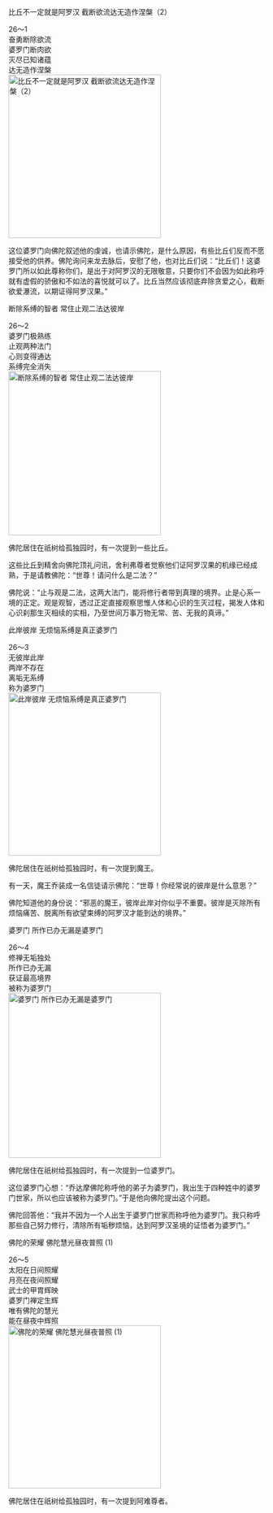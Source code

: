 比丘不一定就是阿罗汉 截断欲流达无造作涅槃（2）


<div class="e2">
<div>
26～1<br>
 奋勇断除欲流<br>
 婆罗门断肉欲<br>
 灭尽已知诸蕴<br>
 达无造作涅槃
</div>
<img src="images/fjj-95-1.jpg" width="300" height="322" alt="比丘不一定就是阿罗汉 截断欲流达无造作涅槃（2）"/>
</div>

这位婆罗门向佛陀叙述他的虔诚，也请示佛陀，是什么原因，有些比丘们反而不愿接受他的供养。佛陀询问来龙去脉后，安慰了他，也对比丘们说：“比丘们！这婆罗门所以如此尊称你们，是出于对阿罗汉的无限敬意，只要你们不会因为如此称呼就有虚假的骄傲和不如法的喜悦就可以了。比丘当然应该彻底弃除贪爱之心，截断欲爱瀑流，以期证得阿罗汉果。”

断除系缚的智者 常住止观二法达彼岸


<div class="e2">
<div>
26～2<br>
 婆罗门极熟练<br>
 止观两种法门<br>
 心则变得通达<br>
 系缚完全消失
</div>
<img src="images/fjj-95-2.jpg" width="300" height="323" alt="断除系缚的智者 常住止观二法达彼岸"/>
</div>

佛陀居住在祇树给孤独园时，有一次提到一些比丘。

这些比丘到精舍向佛陀顶礼问讯，舍利弗尊者觉察他们证阿罗汉果的机缘已经成熟，于是请教佛陀：“世尊！请问什么是二法？”

佛陀说：“止与观是二法，这两大法门，能将修行者带到真理的境界。止是心系一境的正定。观是观智，透过正定直接观察思惟人体和心识的生灭过程，揭发人体和心识刹那生灭相续的实相，乃至世间万事万物无常、苦、无我的真谛。”

此岸彼岸 无烦恼系缚是真正婆罗门


<div class="e2">
<div>
26～3<br>
 无彼岸此岸<br>
 两岸不存在<br>
 离垢无系缚<br>
 称为婆罗门
</div>
<img src="images/fjj-95-3.jpg" width="300" height="321" alt="此岸彼岸 无烦恼系缚是真正婆罗门"/>
</div>

佛陀居住在祇树给孤独园时，有一次提到魔王。

有一天，魔王乔装成一名信徒请示佛陀：“世尊！你经常说的彼岸是什么意思？”

佛陀知道他的身份说：“邪恶的魔王，彼岸此岸对你似乎不重要。彼岸是灭除所有烦恼痛苦、脱离所有欲望束缚的阿罗汉才能到达的境界。”

婆罗门 所作已办无漏是婆罗门


<div class="e2">
<div>
26～4<br>
 修禅无垢独处<br>
 所作已办无漏<br>
 获证最高境界<br>
 被称为婆罗门
</div>
<img src="images/fjj-95-4.jpg" width="300" height="325" alt="婆罗门 所作已办无漏是婆罗门"/>
</div>

佛陀居住在祇树给孤独园时，有一次提到一位婆罗门。

这位婆罗门心想：“乔达摩佛陀称呼他的弟子为婆罗门，我出生于四种姓中的婆罗门世家，所以也应该被称为婆罗门。”于是他向佛陀提出这个问题。

佛陀回答他：“我并不因为一个人出生于婆罗门世家而称呼他为婆罗门。我只称呼那些自己努力修行，清除所有垢秽烦恼，达到阿罗汉圣境的证悟者为婆罗门。”

佛陀的荣耀 佛陀慧光昼夜普照 (1)


<div class="e2">
<div>
26～5<br>
 太阳在日间照耀<br>
 月亮在夜间照耀<br>
 武士的甲胄辉映<br>
 婆罗门禅定生辉<br>
 唯有佛陀的慧光<br>
 能在昼夜中辉照
</div>
<img src="images/fjj-95-5.jpg" width="300" height="321" alt="佛陀的荣耀 佛陀慧光昼夜普照 (1)"/>
</div>

佛陀居住在祇树给孤独园时，有一次提到阿难尊者。
